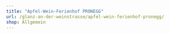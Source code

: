 ```yaml
---
title: "Apfel-Wein-Ferienhof PRONEGG"
url: /glanz-an-der-weinstrasse/apfel-wein-ferienhof-pronegg/
shop: Allgemein
---
```

